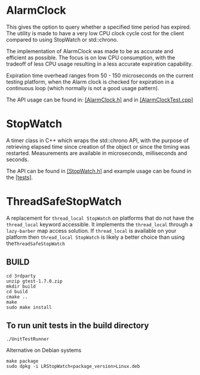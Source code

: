 
AlarmClock
==========
This gives the option to query whether a specified time period has expired. The utility is made to have a very low CPU clock cycle cost for the client compared to using StopWatch or std::chrono.

The implementation of AlarmClock was made to be as accurate and efficient as possible. The focus is on low CPU consumption, with the tradeoff of less CPU usage resulting in a less accurate expiration capability. 
 

Expiration time overhead ranges from 50 - 150 microseconds on the current testing platform, when the Alarm clock is checked for expiration in a continuous loop (which normally is not a good usage pattern).

The API usage can be found in: [[AlarmClock.h]](https://github.com/LogRhythm/StopWatch/blob/master/src/AlarmClock.h) and in [[AlarmClockTest.cpp]](https://github.com/LogRhythm/StopWatch/blob/master/test/AlarmClockTest.cpp)


StopWatch
=========

A timer class in C++ which wraps the std::chrono API, with the purpose of retrieving elapsed time since creation of the object or since the timing was restarted. 
Measurements are available in microseconds, milliseconds and seconds.

The API can be found in [[StopWatch.h]](https://github.com/LogRhythm/StopWatch/blob/master/src/StopWatch.h) and example usage can be found in the [[tests]](https://github.com/LogRhythm/StopWatch/blob/master/test/ToolsTestStopWatch.cpp).


ThreadSafeStopWatch
===================

A replacement for `thread_local StopWatch` on platforms that do not have the `thread_local` keyword accessible. It implements the `thread_local` through a `lazy-barber` map access solution.
If `thread_local` is available on your platform then `thread_local StopWatch` is likely a better choice than using the`ThreadSafeStopWatch`


## BUILD
```
cd 3rdparty
unzip gtest-1.7.0.zip
mkdir build
cd build
cmake ..
make
sudo make install
```

## To run unit tests in the build directory
```
./UnitTestRunner
```

Alternative on Debian systems
```
make package
sudo dpkg -i LRStopWatch<package_version>Linux.deb
```